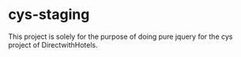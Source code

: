 # cys-staging

This project is solely for the purpose of doing pure jquery for the cys project of DirectwithHotels.
